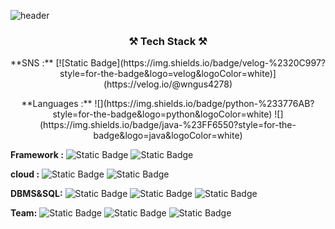 ![header](https://capsule-render.vercel.app/api?type=slice&color=2ECC71&height=300&section=header&text=hyeon%20github&fontSize=60)

<h3 align="center">⚒️ Tech Stack ⚒️</h3>
<p align="center">
    **SNS :** [![Static Badge](https://img.shields.io/badge/velog-%2320C997?style=for-the-badge&logo=velog&logoColor=white)](https://velog.io/@wngus4278)
</p>

<p align="center">
 **Languages :**  ![](https://img.shields.io/badge/python-%233776AB?style=for-the-badge&logo=python&logoColor=white) ![](https://img.shields.io/badge/java-%23FF6550?style=for-the-badge&logo=java&logoColor=white)
</p>

**Framework :** ![Static Badge](https://img.shields.io/badge/springboot-%236DB33F?style=for-the-badge&logo=springboot&logoColor=white)   ![Static Badge](https://img.shields.io/badge/django-%23092E20?style=for-the-badge&logo=django&logoColor=white)


**cloud :** ![Static Badge](https://img.shields.io/badge/amazonaws-%23232F3E?style=for-the-badge&logo=amazonaws&logoColor=white) ![Static Badge](https://img.shields.io/badge/microsoftazure-%230078D4?style=for-the-badge&logo=microsoftazure&logoColor=white)


**DBMS&SQL:** ![Static Badge](https://img.shields.io/badge/mysql-%234479A1?style=for-the-badge&logo=mysql&logoColor=white) ![Static Badge](https://img.shields.io/badge/postgresql-%234169E1?style=for-the-badge&logo=postgresql&logoColor=white) ![Static Badge](https://img.shields.io/badge/AqueryTool-%23669DF6?style=for-the-badge&logo=AqueryTool&logoColor=white) 


**Team:** ![Static Badge](https://img.shields.io/badge/notion-%23000000?style=for-the-badge&logo=notion&logoColor=white) ![Static Badge](https://img.shields.io/badge/slack-%234A154B?style=for-the-badge&logo=slack&logoColor=white) ![Static Badge](https://img.shields.io/badge/trello-%230052CC?style=for-the-badge&logo=trello&logoColor=white)
